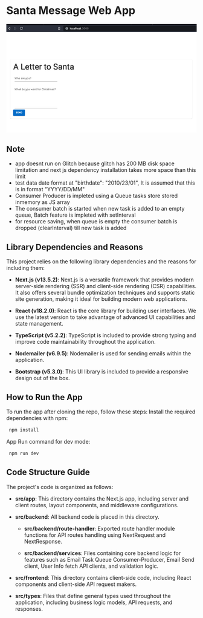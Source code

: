 # Santa Message Web App

![Web App Screenshot](/public/Home.png)

## Note
- app doesnt run on Glitch because glitch has 200 MB disk space limitation and next js dependency installation takes more space than this limit
- test data date format at "birthdate": "2010/23/01", It is assumed that this is in format "YYYY/DD/MM"
- Consumer Producer is impleted using a Queue tasks store stored inmemory as JS array
- The consumer batch is started when new task is added to an empty queue, Batch feature is impleted with setInterval
- for resource saving, when queue is empty the consumer batch is dropped (clearInterval) till new task is added

## Library Dependencies and Reasons

This project relies on the following library dependencies and the reasons for including them:

- **Next.js (v13.5.2)**: Next.js is a versatile framework that provides modern server-side rendering (SSR) and client-side rendering (CSR) capabilities. It also offers several bundle optimization techniques and supports static site generation, making it ideal for building modern web applications.

- **React (v18.2.0)**: React is the core library for building user interfaces. We use the latest version to take advantage of advanced UI capabilities and state management.

- **TypeScript (v5.2.2)**: TypeScript is included to provide strong typing and improve code maintainability throughout the application.

- **Nodemailer (v6.9.5)**: Nodemailer is used for sending emails within the application.

- **Bootstrap (v5.3.0)**: This UI library is included to provide a responsive design out of the box.


## How to Run the App

To run the app after cloning the repo, follow these steps:
Install the required dependencies with npm:
   ```bash
    npm install
  ```
App Run command for dev mode:
   ```bash
    npm run dev
  ```

## Code Structure Guide

The project's code is organized as follows:

- **src/app**: This directory contains the Next.js app, including server and client routes, layout components, and middleware configurations.

- **src/backend**: All backend code is placed in this directory.

  - **src/backend/route-handler**: Exported route handler module functions for API routes handling using NextRequest and NextResponse.

  - **src/backend/services**: Files containing core backend logic for features such as Email Task Queue Consumer-Producer, Email Send client, User Info fetch API clients, and validation logic.

- **src/frontend**: This directory contains client-side code, including React components and client-side API request makers.

- **src/types**: Files that define general types used throughout the application, including business logic models, API requests, and responses.


